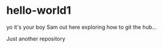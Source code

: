 # hello-world1

yo it's your boy Sam out here exploring how to git the hub...

Just another repository
